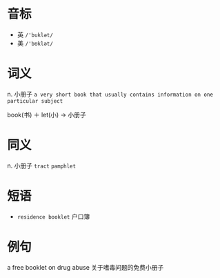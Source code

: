 # 音标

- 英 `/'buklət/`
- 美 `/'bʊklət/`

# 词义

n. 小册子
`a very short book that usually contains information on one particular subject`



book(书) ＋ let(小) → 小册子

# 同义

n. 小册子
`tract` `pamphlet`

# 短语

- `residence booklet` 户口簿

# 例句

a free booklet on drug abuse
关于嗜毒问题的免费小册子


